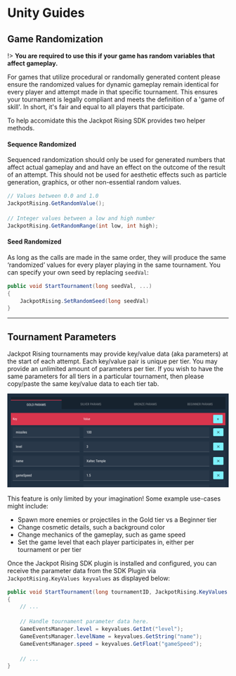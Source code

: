 # Unity Guides

## Game Randomization

!> **You are required to use this if your game has random variables that affect gameplay.**

For games that utilize procedural or randomally generated content please ensure the randomized values for dynamic gameplay remain identical for every player and attempt made in that specific tournament. This ensures your tournament is legally compliant and meets the definition of a 'game of skill'. In short, it's fair and equal to all players that participate.

To help accomidate this the Jackpot Rising SDK provides two helper methods.

#### Sequence Randomized

Sequenced randomization should only be used for generated numbers that affect actual gameplay and and have an effect on the outcome of the result of an attempt. This should not be used for aesthetic effects such as particle generation, graphics, or other non-essential random values.

```csharp
// Values between 0.0 and 1.0
JackpotRising.GetRandomValue();

// Integer values between a low and high number
JackpotRising.GetRandomRange(int low, int high);
```

#### Seed Randomized

As long as the calls are made in the same order, they will produce the same ‘randomized’ values for every player playing in the same tournament. You can specify your own seed by replacing `seedVal`:

```csharp
public void StartTournament(long seedVal, ...)
{
    JackpotRising.SetRandomSeed(long seedVal)
}

```

---

## Tournament Parameters

Jackpot Rising tournaments may provide key/value data (aka parameters) at the start of each attempt. Each key/value pair is unique per tier. You may provide an unlimited amount of parameters per tier. If you wish to have the same parameters for all tiers in a particular tournament, then please copy/paste the same key/value data to each tier tab.

![Screenshot](media/parameters/001.png)

This feature is only limited by your imagination! Some example use-cases might include:

- Spawn more enemies or projectiles in the Gold tier vs a Beginner tier
- Change cosmetic details, such a background color
- Change mechanics of the gameplay, such as game speed
- Set the game level that each player participates in, either per tournament or per tier

Once the Jackpot Rising SDK plugin is installed and configured, you can receive the parameter data from the SDK Plugin via `JackpotRising.KeyValues keyvalues` as displayed below:

```csharp
public void StartTournament(long tournamentID, JackpotRising.KeyValues keyvalues)
{
    // ...

    // Handle tournament parameter data here.
    GameEventsManager.level = keyvalues.GetInt("level");
    GameEventsManager.levelName = keyvalues.GetString("name");
    GameEventsManager.speed = keyvalues.GetFloat("gameSpeed");

    // ...
}
```
